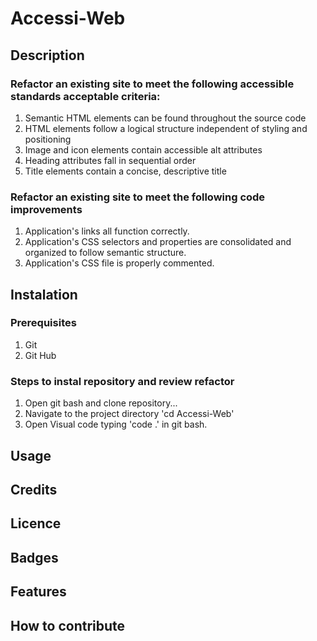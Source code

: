 # Accessi-Web

## Description 

### Refactor an existing site to meet the following accessible standards acceptable criteria:
1. Semantic HTML elements can be found throughout the source code
2. HTML elements follow a logical structure independent of styling and positioning
3. Image and icon elements contain accessible alt attributes
4. Heading attributes fall in sequential order
5. Title elements contain a concise, descriptive title

### Refactor an existing site to meet the following code improvements
1. Application's links all function correctly.
2. Application's CSS selectors and properties are consolidated and organized to follow semantic structure.
3. Application's CSS file is properly commented.

## Instalation

### Prerequisites
1. Git
2. Git Hub

### Steps to instal repository and review refactor
1. Open git bash and clone repository...
2. Navigate to the project directory 'cd Accessi-Web'
3. Open Visual code typing 'code .' in git bash.

   
## Usage

## Credits

## Licence

## Badges

## Features

## How to contribute




